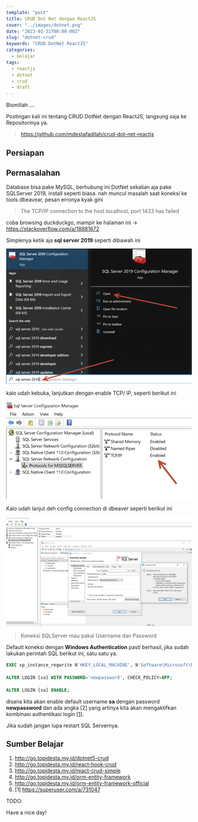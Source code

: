 ```yaml
---
template: "post"
title: CRUD Dot Net dengan ReactJS
cover: "../images/dotnet.png"
date: "2023-01-31T08:00:00Z"
slug: "dotnet-crud"
keywords: "CRUD DotNet ReactJS"
categories:
  - belajar
tags:
  - reactjs
  - dotnet
  - crud
  - draft
---
```


Bismillah ....

Postingan kali ini tentang CRUD DotNet dengan ReactJS, langsung saja ke Repositorinya ya.

> https://github.com/mdestafadilah/crud-dot-net-reactjs


## Persiapan

## Permasalahan

Database bisa pake MySQL, berhubung ini DotNet sekalian aja pake SQLServer 2019, install seperti biasa. nah muncul masalah saat koneksi ke tools dbeavear, pesan erronya kyak gini

> The TCP/IP connection to the host localhost, port 1433 has failed

coba browsing duckduckgo, mampir ke halaman ini -> https://stackoverflow.com/a/18981672

Simplenya ketik aja **sql server 2019** seperti dibawah ini

![sql Server 2019](../images/sqlserver2019.png)

kalo udah kebuka, lanjutkan dengan enable TCP/ IP, seperti berikut ini

![tcp ip sql Server](../images/sqlserver-enable.png)

Kalo udah lanjut deh config connection di dbeaver seperti berikut ini

![dbeaver sql Server](../images/dbeavear-sql.png)

> Koneksi SQLServer mau pakai Username dan Password

Default koneksi dengan **Windows Authentication** pasti berhasil, jika sudah lakukan perintah SQL berikut ini, satu satu ya.

```sql
EXEC xp_instance_regwrite N'HKEY_LOCAL_MACHINE', N'Software\Microsoft\MSSQLServer\MSSQLServer', N'LoginMode', REG_DWORD, 2;

ALTER LOGIN [sa] WITH PASSWORD='newpassword', CHECK_POLICY=OFF;

ALTER LOGIN [sa] ENABLE;
```

disana kita akan enable default username **sa** dengan password **newpassword** dan ada angka [2] yang artinya kita akan mengaktifkan kombinasi authentikasi login [[1]](#1).

Jika sudah jangan lupa restart SQL Servernya.

## Sumber Belajar

1. http://go.topidesta.my.id/dotnet5-crud
2. http://go.topidesta.my.id/react-hook-crud
3. http://go.topidesta.my.id/react-crud-simple
4. http://go.topidesta.my.id/orm-entity-framework
5. http://go.topidesta.my.id/orm-entity-framework-official
6. <a id="1">[1] https://superuser.com/a/731047</a>

TODO:

Have a nice day!
